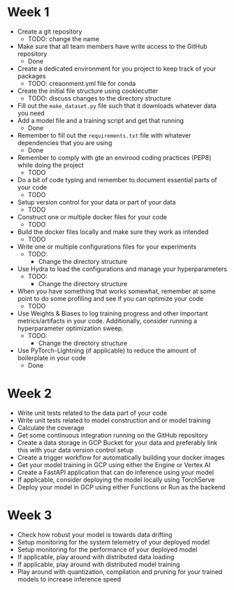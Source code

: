 # Week 1
- Create a git repository
  - TODO: change the name
- Make sure that all team members have write access to the GitHub repository
  - Done
- Create a dedicated environment for you project to keep track of your packages
  - TODO: creaonment.yml file for conda
- Create the initial file structure using cookiecutter
  - TODO: discuss changes to the directory structure
- Fill out the `make_dataset.py` file such that it downloads whatever data you need
- Add a model file and a training script and get that running
  - Done
- Remember to fill out the `requirements.txt` file with whatever dependencies that you are using
  - Done
- Remember to comply with gte an envirood coding practices (PEP8) while doing the project
  - TODO
- Do a bit of code typing and remember to document essential parts of your code
  - TODO
- Setup version control for your data or part of your data
  - TODO
- Construct one or multiple docker files for your code
  - TODO
- Build the docker files locally and make sure they work as intended
  - TODO
- Write one or multiple configurations files for your experiments
  - TODO:
    - Change the directory structure
- Use Hydra to load the configurations and manage your hyperparameters
  - TODO:
    - Change the directory structure
- When you have something that works somewhat, remember at some point to do some profiling and see if you can optimize your code
  - TODO
- Use Weights & Biases to log training progress and other important metrics/artifacts in your code. Additionally, consider running a hyperparameter optimization sweep.
  - TODO:
    - Change the directory structure
- Use PyTorch-Lightning (if applicable) to reduce the amount of boilerplate in your code
  - Done

# Week 2
- Write unit tests related to the data part of your code
- Write unit tests related to model construction and or model training
- Calculate the coverage
- Get some continuous integration running on the GitHub repository
- Create a data storage in GCP Bucket for your data and preferably link this with your data version control setup
- Create a trigger workflow for automatically building your docker images
- Get your model training in GCP using either the Engine or Vertex AI
- Create a FastAPI application that can do inference using your model
- If applicable, consider deploying the model locally using TorchServe
- Deploy your model in GCP using either Functions or Run as the backend

# Week 3
- Check how robust your model is towards data drifting
- Setup monitoring for the system telemetry of your deployed model
- Setup monitoring for the performance of your deployed model
- If applicable, play around with distributed data loading
- If applicable, play around with distributed model training
- Play around with quantization, compilation and pruning for your trained models to increase inference speed